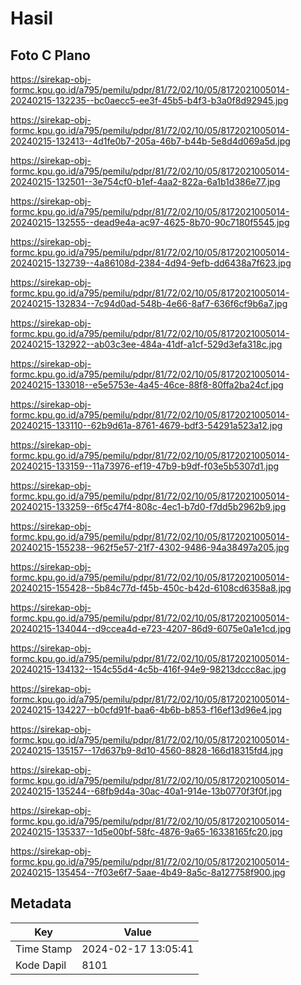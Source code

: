 # Hasil

## Foto C Plano

https://sirekap-obj-formc.kpu.go.id/a795/pemilu/pdpr/81/72/02/10/05/8172021005014-20240215-132235--bc0aecc5-ee3f-45b5-b4f3-b3a0f8d92945.jpg

https://sirekap-obj-formc.kpu.go.id/a795/pemilu/pdpr/81/72/02/10/05/8172021005014-20240215-132413--4d1fe0b7-205a-46b7-b44b-5e8d4d069a5d.jpg

https://sirekap-obj-formc.kpu.go.id/a795/pemilu/pdpr/81/72/02/10/05/8172021005014-20240215-132501--3e754cf0-b1ef-4aa2-822a-6a1b1d386e77.jpg

https://sirekap-obj-formc.kpu.go.id/a795/pemilu/pdpr/81/72/02/10/05/8172021005014-20240215-132555--dead9e4a-ac97-4625-8b70-90c7180f5545.jpg

https://sirekap-obj-formc.kpu.go.id/a795/pemilu/pdpr/81/72/02/10/05/8172021005014-20240215-132739--4a86108d-2384-4d94-9efb-dd6438a7f623.jpg

https://sirekap-obj-formc.kpu.go.id/a795/pemilu/pdpr/81/72/02/10/05/8172021005014-20240215-132834--7c94d0ad-548b-4e66-8af7-636f6cf9b6a7.jpg

https://sirekap-obj-formc.kpu.go.id/a795/pemilu/pdpr/81/72/02/10/05/8172021005014-20240215-132922--ab03c3ee-484a-41df-a1cf-529d3efa318c.jpg

https://sirekap-obj-formc.kpu.go.id/a795/pemilu/pdpr/81/72/02/10/05/8172021005014-20240215-133018--e5e5753e-4a45-46ce-88f8-80ffa2ba24cf.jpg

https://sirekap-obj-formc.kpu.go.id/a795/pemilu/pdpr/81/72/02/10/05/8172021005014-20240215-133110--62b9d61a-8761-4679-bdf3-54291a523a12.jpg

https://sirekap-obj-formc.kpu.go.id/a795/pemilu/pdpr/81/72/02/10/05/8172021005014-20240215-133159--11a73976-ef19-47b9-b9df-f03e5b5307d1.jpg

https://sirekap-obj-formc.kpu.go.id/a795/pemilu/pdpr/81/72/02/10/05/8172021005014-20240215-133259--6f5c47f4-808c-4ec1-b7d0-f7dd5b2962b9.jpg

https://sirekap-obj-formc.kpu.go.id/a795/pemilu/pdpr/81/72/02/10/05/8172021005014-20240215-155238--962f5e57-21f7-4302-9486-94a38497a205.jpg

https://sirekap-obj-formc.kpu.go.id/a795/pemilu/pdpr/81/72/02/10/05/8172021005014-20240215-155428--5b84c77d-f45b-450c-b42d-6108cd6358a8.jpg

https://sirekap-obj-formc.kpu.go.id/a795/pemilu/pdpr/81/72/02/10/05/8172021005014-20240215-134044--d9ccea4d-e723-4207-86d9-6075e0a1e1cd.jpg

https://sirekap-obj-formc.kpu.go.id/a795/pemilu/pdpr/81/72/02/10/05/8172021005014-20240215-134132--154c55d4-4c5b-416f-94e9-98213dccc8ac.jpg

https://sirekap-obj-formc.kpu.go.id/a795/pemilu/pdpr/81/72/02/10/05/8172021005014-20240215-134227--b0cfd91f-baa6-4b6b-b853-f16ef13d96e4.jpg

https://sirekap-obj-formc.kpu.go.id/a795/pemilu/pdpr/81/72/02/10/05/8172021005014-20240215-135157--17d637b9-8d10-4560-8828-166d18315fd4.jpg

https://sirekap-obj-formc.kpu.go.id/a795/pemilu/pdpr/81/72/02/10/05/8172021005014-20240215-135244--68fb9d4a-30ac-40a1-914e-13b0770f3f0f.jpg

https://sirekap-obj-formc.kpu.go.id/a795/pemilu/pdpr/81/72/02/10/05/8172021005014-20240215-135337--1d5e00bf-58fc-4876-9a65-16338165fc20.jpg

https://sirekap-obj-formc.kpu.go.id/a795/pemilu/pdpr/81/72/02/10/05/8172021005014-20240215-135454--7f03e6f7-5aae-4b49-8a5c-8a127758f900.jpg


## Metadata

| Key        | Value               |
| ---------- | ------------------- |
| Time Stamp | 2024-02-17 13:05:41 |
| Kode Dapil | 8101                |



